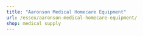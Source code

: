 ```yaml
---
title: "Aaronson Medical Homecare Equipment"
url: /essex/aaronson-medical-homecare-equipment/
shop: medical supply
---
```

